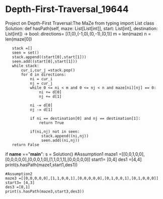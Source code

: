# Depth-First-Traversal_19644
Project on Depth-First Traversal:The MaZe
from typing import List
class Solution:
    def hasPath(self, maze: List[List[int]], start: List[int], destination: List[int]) -> bool:
       directions= [(1,0),(-1,0),(0,-1),(0,1)]
       m = len(maze)
       n = len(maze[0])

       stack =[]
       seen = set()
       stack.append((start[0],start[1]))
       seen.add((start[0],start[1]))
       while stack:
           cur_i,cur_j =stack.pop()
           for d in directions:
               ni = cur_i
               nj = cur_j
               while 0 <= ni < m and 0 <= nj < n and maze[ni][nj] == 0:
                   ni += d[0]
                   nj += d[1]

               ni -= d[0]
               nj -= d[1]

               if ni == destination[0] and nj == destination[1]:
                   return True

               if(ni,nj) not in seen:
                    stack.append((ni,nj))
                    seen.add((ni,nj))
       return False



if __name__ =="__main__":
    s = Solution()
    #Assumption1
    maze1 =[[0,0,1,0,0],[0,0,0,0,0],[0,0,0,1,0],[1,1,0,1,1],[0,0,0,0,0]]
    start1= [0,4]
    des1 =[4,4]
    print(s.hasPath(maze1,start1,des1))
    

    #Assumption2
    maze3 =[[0,0,0,0,0],[1,1,0,0,1],[0,0,0,0,0],[0,1,0,0,1],[0,1,0,0,0]]
    start3= [4,3]
    des3 =[0,1]
    print(s.hasPath(maze3,start3,des3))

